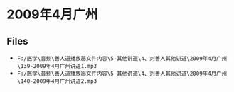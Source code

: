 # 2009年4月广州

## Files

- `F:/医学\音频\善人道播放器文件内容\5-其他讲道\4、刘善人其他讲道\2009年4月广州\139-2009年4月广州讲道1.mp3`
- `F:/医学\音频\善人道播放器文件内容\5-其他讲道\4、刘善人其他讲道\2009年4月广州\140-2009年4月广州讲道2.mp3`
